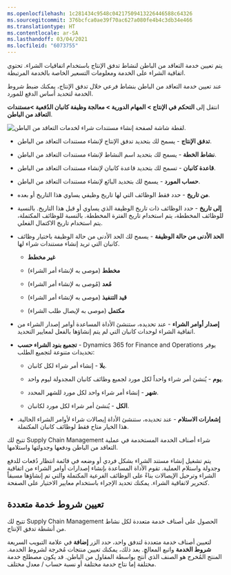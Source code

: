 ```yaml
---
ms.openlocfilehash: 1c281434c9548c04217509413226446588c64326
ms.sourcegitcommit: 376bcfca0ae39f70ac627a080fe4b4c3db34e466
ms.translationtype: HT
ms.contentlocale: ar-SA
ms.lasthandoff: 03/04/2021
ms.locfileid: "6073755"
---
```


يتم تعيين خدمة التعاقد من الباطن لنشاط تدفق الإنتاج باستخدام اتفاقيات الشراء. تحتوي اتفاقية الشراء على الخدمة ومعلومات التسعير الخاصة بالخدمة المرتبطة.

عند تعيين خدمة التعاقد من الباطن بنشاط فرعي خلال تدفق الإنتاج، يمكنك ضبط شروط الخدمة لتحديد أساس الدفع للمورد.

انتقل إلى **التحكم في الإنتاج > المهام الدورية > معالجة وظيفة كانبان الدُفعية >مستندات التعاقد من الباطن**.

![لقطة شاشة لصفحة إنشاء مستندات شراء لخدمات التعاقد من الباطن.](../media/subcontract-documents.png) 

-   **تدفق الإنتاج** - يسمح لك بتحديد تدفق الإنتاج لإنشاء مستندات التعاقد من الباطن.

-   **نشاط الخطة** - يسمح لك بتحديد اسم النشاط لإنشاء مستندات التعاقد من الباطن.

-   **قاعدة كانبان** - تسمح لك بتحديد قاعدة كانبان لإنشاء مستندات التعاقد من الباطن.

-   **حساب المورد** - يسمح لك بتحديد البائع لإنشاء مستندات التعاقد من الباطن.

-   **من تاريخ** - حدد فقط الوظائف التي لها تاريخ وظيفي يساوي هذا التاريخ أو بعده.

-   **إلى تاريخ** - حدد الوظائف ذات تاريخ الوظيفة الذي يساوي أو قبل هذا التاريخ. بالنسبة للوظائف المخططة، يتم استخدام تاريخ الفترة المخططة. بالنسبة للوظائف المكتملة، يتم استخدام تاريخ الاكتمال الفعلي.

-   **الحد الأدنى من حالة الوظيفة** - يسمح لك الحد الأدنى من حالة الوظيفة باختيار وظائف كانبان التي تريد إنشاء مستندات شراء لها.

    -   **غير مخطط**

    -   **مخطط** (موصى به لإنشاء أمر الشراء)

    -   **مُعد** (مُوصى به لإنشاء أمر الشراء)

    -   **قيد التنفيذ** (موصى به لإنشاء أمر الشراء)

    -   **مكتمل** (موصى به لإيصال طلب الشراء)

-   **إصدار أوامر الشراء** - عند تحديده، ستنشئ الأداة المساعدة أوامر إصدار الشراء من اتفاقية الشراء لوحدات كانبان التي لم يتم إنشاؤها بالفعل لمعايير التحديد.

-   **تجميع بنود الشراء حسب** - Dynamics 365 for Finance and Operations يوفر تحديدات متنوعة لتجميع الطلب:

    -   **بلا** - إنشاء أمر شراء لكل كانبان.

    -   **يوم** - يُنشئ أمر شراء واحداً لكل مورد لجميع وظائف كانبان المجدولة ليوم واحد.

    -   **شهر** - إنشاء أمر شراء واحد لكل مورد للشهر المحدد.

    -   **الكل** - يُنشئ أمر شراء لكل مورد لكانبان.

-   **إشعارات الاستلام** - عند تحديده، ستنشئ الأداة إيصالات شراء لأوامر الشراء الحالية. هذا الخيار متاح فقط لوظائف كانبان المكتملة.

تتيح لك Supply Chain Management شراء أصناف الخدمة المستخدمة في عملية التعاقد من الباطن ودفعها وجدولتها واستلامها.

يتم تشغيل إنشاء مستند الشراء بشكل فردي أو وضعه في قائمة انتظار دُفعات للدفع وجدولة واستلام العملية. تقوم الأداة المساعدة بإنشاء إصدارات أوامر الشراء من اتفاقية الشراء وترحيل الإيصالات بناءً على الوظائف الفرعية المكتملة والتي تم إنشاؤها مسبقاً كتحرير لاتفاقية الشراء. يمكنك تحديد الإجراء باستخدام معايير الاختيار على الصفحة.

## <a name="assign-multiple-service-terms"></a>تعيين شروط خدمة متعددة

تتيح لك Supply Chain Management الحصول على أصناف خدمة متعددة لكل نشاط من أنشطة تدفق الإنتاج.

لتعيين أصناف خدمة متعددة لتدفق واحد، حدد الزر **إضافة** في علامة التبويب السريعة **شروط الخدمة** واتبع المعالج. بعد ذلك، يمكنك تعيين منتجات مُخرجة لشروط الخدمة. المنتج المُخرج هو الصنف الذي أُنتج بواسطة المقاول من الباطن. قد يكون مصطلح خدمة مختلفة إما نتاج خدمة مختلفة أو نسبة حساب / معدل مختلف.
